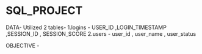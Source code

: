 # SQL_PROJECT

DATA- 
Utilized 2 tables- 
1.logins - USER_ID ,LOGIN_TIMESTAMP ,SESSION_ID , SESSION_SCORE
2.users - user_id , user_name , user_status


OBJECTIVE -
